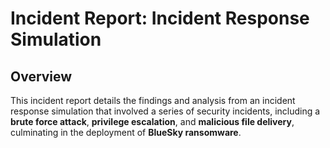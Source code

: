 # Incident Report: Incident Response Simulation

## Overview

This incident report details the findings and analysis from an incident response simulation that involved a series of security incidents, including a **brute force attack**, **privilege escalation**, and **malicious file delivery**, culminating in the deployment of **BlueSky ransomware**.
